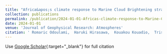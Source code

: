 ```yaml
---
title: "Africa&apos;s climate response to Marine Cloud Brightening strategies is highly sensitive to deployment region"
collection: publications
permalink: /publication/2024-01-01-Africas-climate-response-to-Marine-Cloud-Brightening-strategies-is-highly-sensitive-to-deployment-region
date: 2024-01-01
venue: 'Journal of Geophysical Research: Atmospheres'
citation: ' Romaric Odoulami,  Haruki Hirasawa,  Kouakou Kouadio,  Trisha Patel,  Kwesi Quagraine,  Izidine Pinto,  Temitope Egbebiyi,  Babatunde Abiodun,  Christopher Lennard,  Mark New, &quot;Africa&amp;apos;s climate response to Marine Cloud Brightening strategies is highly sensitive to deployment region.&quot; Journal of Geophysical Research: Atmospheres, 2024.'
---
```

Use [Google Scholar](https://scholar.google.com/scholar?q=Africa&#x27;s+climate+response+to+Marine+Cloud+Brightening+strategies+is+highly+sensitive+to+deployment+region){:target="_blank"} for full citation